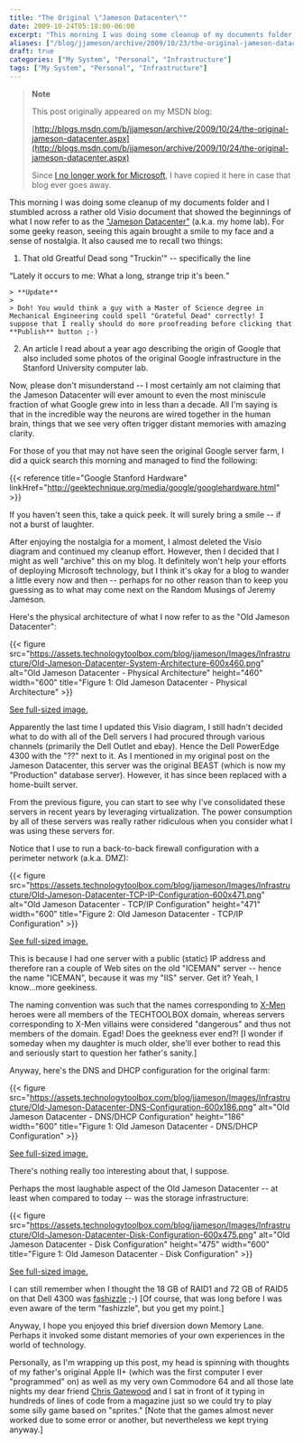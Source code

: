 ```yaml
---
title: "The Original \"Jameson Datacenter\""
date: 2009-10-24T05:18:00-06:00
excerpt: "This morning I was doing some cleanup of my documents folder and I stumbled across a rather old Visio document that showed the beginnings of what I now refer to as the \"Jameson Datacenter\" (a.k.a. my home lab). For some geeky reason, seeing this again..."
aliases: ["/blog/jjameson/archive/2009/10/23/the-original-jameson-datacenter.aspx", "/blog/jjameson/archive/2009/10/24/the-original-jameson-datacenter.aspx"]
draft: true
categories: ["My System", "Personal", "Infrastructure"]
tags: ["My System", "Personal", "Infrastructure"]
---
```


> **Note**
>
> This post originally appeared on my MSDN blog:
>
> [http://blogs.msdn.com/b/jjameson/archive/2009/10/24/the-original-jameson-datacenter.aspx](http://blogs.msdn.com/b/jjameson/archive/2009/10/24/the-original-jameson-datacenter.aspx)
>
> Since
> [I no longer work for Microsoft](/blog/jjameson/2011/09/02/last-day-with-microsoft),
> I have copied it here in case that blog ever goes away.

This morning I was doing some cleanup of my documents folder and I stumbled
across a rather old Visio document that showed the beginnings of what I now
refer to as the
["Jameson Datacenter"](/blog/jjameson/2009/09/14/the-jameson-datacenter) (a.k.a.
my home lab). For some geeky reason, seeing this again brought a smile to my
face and a sense of nostalgia. It also caused me to recall two things:

1. That old Greatful Dead song "Truckin'" -- specifically the line

<q class="directQuote">Lately it occurs to me: What a long, strange trip it's been.</q>

    > **Update**
    > 
    > Doh! You would think a guy with a Master of Science degree in Mechanical Engineering could spell "Grateful Dead" correctly! I suppose that I really should do more proofreading before clicking that **Publish** button ;-)

2. An article I read about a year ago describing the origin of Google that also included some photos of the original Google infrastructure in the Stanford University computer lab.

Now, please don't misunderstand -- I most certainly am not claiming that the
Jameson Datacenter will ever amount to even the most miniscule fraction of what
Google grew into in less than a decade. All I'm saying is that in the incredible
way the neurons are wired together in the human brain, things that we see very
often trigger distant memories with amazing clarity.

For those of you that may not have seen the original Google server farm, I did a
quick search this morning and managed to find the following:

{{< reference title="Google Stanford Hardware" linkHref="http://geektechnique.org/media/google/googlehardware.html" >}}

If you haven't seen this, take a quick peek. It will surely bring a smile -- if
not a burst of laughter.

After enjoying the nostalgia for a moment, I almost deleted the Visio diagram
and continued my cleanup effort. However, then I decided that I might as well
"archive" this on my blog. It definitely won't help your efforts of deploying
Microsoft technology, but I think it's okay for a blog to wander a little every
now and then -- perhaps for no other reason than to keep you guessing as to what
may come next on the Random Musings of Jeremy Jameson.

Here's the physical architecture of what I now refer to as the "Old Jameson
Datacenter":

{{< figure src="https://assets.technologytoolbox.com/blog/jjameson/Images/Infrastructure/Old-Jameson-Datacenter-System-Architecture-600x460.png" alt="Old Jameson Datacenter - Physical Architecture" height="460" width="600" title="Figure 1: Old Jameson Datacenter - Physical Architecture" >}}

[See full-sized image.](https://assets.technologytoolbox.com/blog/jjameson/Images/Infrastructure/Old-Jameson-Datacenter-System-Architecture-987x757.png)

Apparently the last time I updated this Visio diagram, I still hadn't decided
what to do with all of the Dell servers I had procured through various channels
(primarily the Dell Outlet and ebay). Hence the Dell PowerEdge 4300 with the
"??" next to it. As I mentioned in my original post on the Jameson Datacenter,
this server was the original BEAST (which is now my "Production" database
server). However, it has since been replaced with a home-built server.

From the previous figure, you can start to see why I've consolidated these
servers in recent years by leveraging virtualization. The power consumption by
all of these servers was really rather ridiculous when you consider what I was
using these servers for.

Notice that I use to run a back-to-back firewall configuration with a perimeter
network (a.k.a. DMZ):

{{< figure src="https://assets.technologytoolbox.com/blog/jjameson/Images/Infrastructure/Old-Jameson-Datacenter-TCP-IP-Configuration-600x471.png" alt="Old Jameson Datacenter - TCP/IP Configuration" height="471" width="600" title="Figure 2: Old Jameson Datacenter - TCP/IP Configuration" >}}

[See full-sized image.](https://assets.technologytoolbox.com/blog/jjameson/Images/Infrastructure/Old-Jameson-Datacenter-TCP-IP-Configuration-960x754.png)

This is because I had one server with a public (static) IP address and therefore
ran a couple of Web sites on the old "ICEMAN" server -- hence the name "ICEMAN",
because it was my "IIS" server. Get it? Yeah, I know...more geekiness.

The naming convention was such that the names corresponding to
[X-Men](http://en.wikipedia.org/wiki/X-Men) heroes were all members of the
TECHTOOLBOX domain, whereas servers corresponding to X-Men villains were
considered "dangerous" and thus not members of the domain. Egad! Does the
geekness ever end?! [I wonder if someday when my daughter is much older, she'll
ever bother to read this and seriously start to question her father's sanity.]

Anyway, here's the DNS and DHCP configuration for the original farm:

{{< figure src="https://assets.technologytoolbox.com/blog/jjameson/Images/Infrastructure/Old-Jameson-Datacenter-DNS-Configuration-600x186.png" alt="Old Jameson Datacenter - DNS/DHCP Configuration" height="186" width="600" title="Figure 1: Old Jameson Datacenter - DNS/DHCP Configuration" >}}

[See full-sized image.](https://assets.technologytoolbox.com/blog/jjameson/Images/Infrastructure/Old-Jameson-Datacenter-DNS-Configuration-794x246.png)

There's nothing really too interesting about that, I suppose.

Perhaps the most laughable aspect of the Old Jameson Datacenter -- at least when
compared to today -- was the storage infrastructure:

{{< figure src="https://assets.technologytoolbox.com/blog/jjameson/Images/Infrastructure/Old-Jameson-Datacenter-Disk-Configuration-600x475.png" alt="Old Jameson Datacenter - Disk Configuration" height="475" width="600" title="Figure 1: Old Jameson Datacenter - Disk Configuration" >}}

[See full-sized image.](https://assets.technologytoolbox.com/blog/jjameson/Images/Infrastructure/Old-Jameson-Datacenter-Disk-Configuration-697x552.png)

I can still remember when I thought the 18 GB of RAID1 and 72 GB of RAID5 on
that Dell 4300 was
[fashizzle](http://www.urbandictionary.com/define.php?term=fashizzle) ;-) [Of
course, that was long before I was even aware of the term "fashizzle", but you
get my point.]

Anyway, I hope you enjoyed this brief diversion down Memory Lane. Perhaps it
invoked some distant memories of your own experiences in the world of
technology.

Personally, as I'm wrapping up this post, my head is spinning with thoughts of
my father's original Apple II+ (which was the first computer I ever "programmed"
on) as well as my very own Commodore 64 and all those late nights my dear friend
[Chris Gatewood](http://www.imediaconnection.com/profiles/iMedia_PC_Bio.aspx?ID=2928)
and I sat in front of it typing in hundreds of lines of code from a magazine
just so we could try to play some silly game based on "sprites." [Note that the
games almost never worked due to some error or another, but nevertheless we kept
trying anyway.]

